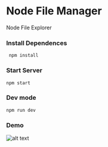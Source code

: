 # Node File Manager
Node File Explorer
### Install Dependences 
``` npm install```
### Start Server
```npm start```
### Dev mode
```npm run dev```
### Demo
![alt text](https://github.com/maheshkareeya/node-fileexplorer/Images/node-fileexplorer.png "Node File Explorer")

